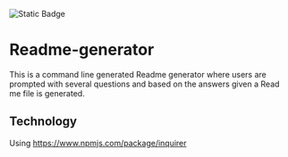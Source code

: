 ![Static Badge](https://img.shields.io/badge/NPM-6.5.0-blue)

# Readme-generator
This is a command line generated Readme generator where users are prompted with several questions and based on the answers given a Read me file is generated.

## Technology
Using https://www.npmjs.com/package/inquirer
